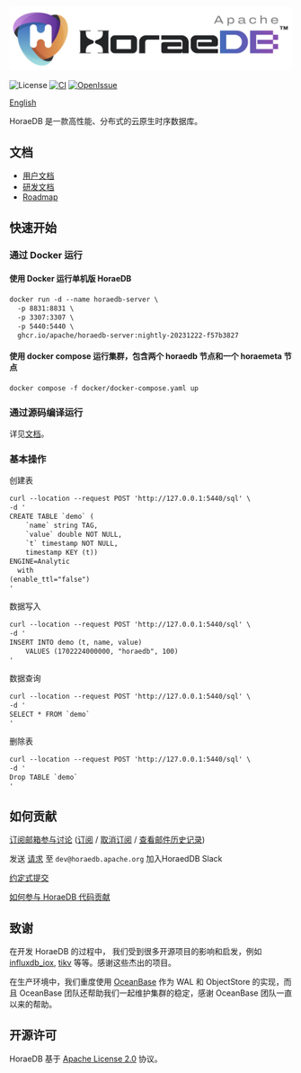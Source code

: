 ![HoraeDB](docs/logo/horaedb-banner-white-small.jpg)

![License](https://img.shields.io/badge/license-Apache--2.0-green.svg)
[![CI](https://github.com/apache/incubator-horaedb/actions/workflows/ci.yml/badge.svg)](https://github.com/apache/incubator-horaedb/actions/workflows/ci.yml)
[![OpenIssue](https://img.shields.io/github/issues/apache/horaedb)](https://github.com/apache/horaedb/issues)
<!-- [![Docker](https://img.shields.io/docker/v/apache/horaedb-server?logo=docker)](https://hub.docker.com/r/apache/horaedb-server) TODO need to wait for first apache version release. --> 

[English](./README.md)

HoraeDB 是一款高性能、分布式的云原生时序数据库。

## 文档
- [用户文档](https://horaedb.apache.org)
- [研发文档](https://horaedb.apache.org/dev/compile_run.html)
- [Roadmap](https://horaedb.apache.org/dev/roadmap.html)

## 快速开始
### 通过 Docker 运行
#### 使用 Docker 运行单机版 HoraeDB
```
docker run -d --name horaedb-server \
  -p 8831:8831 \
  -p 3307:3307 \
  -p 5440:5440 \
  ghcr.io/apache/horaedb-server:nightly-20231222-f57b3827
```

#### 使用 docker compose 运行集群，包含两个 horaedb 节点和一个 horaemeta 节点

```
docker compose -f docker/docker-compose.yaml up
```

### 通过源码编译运行
详见[文档](https://horaedb.apache.org/dev/compile_run.html)。

### 基本操作

创建表
```
curl --location --request POST 'http://127.0.0.1:5440/sql' \
-d '
CREATE TABLE `demo` (
    `name` string TAG,
    `value` double NOT NULL,
    `t` timestamp NOT NULL,
    timestamp KEY (t))
ENGINE=Analytic
  with
(enable_ttl="false")
'
```

数据写入
```
curl --location --request POST 'http://127.0.0.1:5440/sql' \
-d '
INSERT INTO demo (t, name, value)
    VALUES (1702224000000, "horaedb", 100)
'
```

数据查询
```
curl --location --request POST 'http://127.0.0.1:5440/sql' \
-d '
SELECT * FROM `demo`
'
```

删除表

```
curl --location --request POST 'http://127.0.0.1:5440/sql' \
-d '
Drop TABLE `demo`
'
```

## 如何贡献

[订阅邮箱参与讨论](mailto:dev-subscribe@horaedb.apache.org) ([订阅](mailto:dev-subscribe@horaedb.apache.org?subject=(send%20this%20email%20to%20subscribe)) / [取消订阅](mailto:dev-unsubscribe@horaedb.apache.org?subject=(send%20this%20email%20to%20unsubscribe)) / [查看邮件历史记录](https://lists.apache.org/list.html?dev@horaedb.apache.org))


发送 [请求](mailto:dev@horaedb.apache.org?subject=(Request%to%20join%20HoraeDB%20slack)) 至 `dev@horaedb.apache.org` 加入HoraedDB Slack

[约定式提交](https://apache.github.io/incubator-horaedb-docs/cn/dev/conventional_commit)

[如何参与 HoraeDB 代码贡献](CONTRIBUTING.md)


## 致谢
在开发 HoraeDB 的过程中， 我们受到很多开源项目的影响和启发，例如  [influxdb_iox](https://github.com/influxdata/influxdb/tree/main/influxdb_iox), [tikv](https://github.com/tikv/tikv) 等等。感谢这些杰出的项目。

在生产环境中，我们重度使用 [OceanBase](https://github.com/oceanbase/oceanbase) 作为 WAL 和 ObjectStore 的实现，而且 OceanBase 团队还帮助我们一起维护集群的稳定，感谢 OceanBase 团队一直以来的帮助。

## 开源许可
HoraeDB 基于 [Apache License 2.0](LICENSE) 协议。
